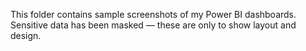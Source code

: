 This folder contains sample screenshots of my Power BI dashboards.  
Sensitive data has been masked — these are only to show layout and design.
